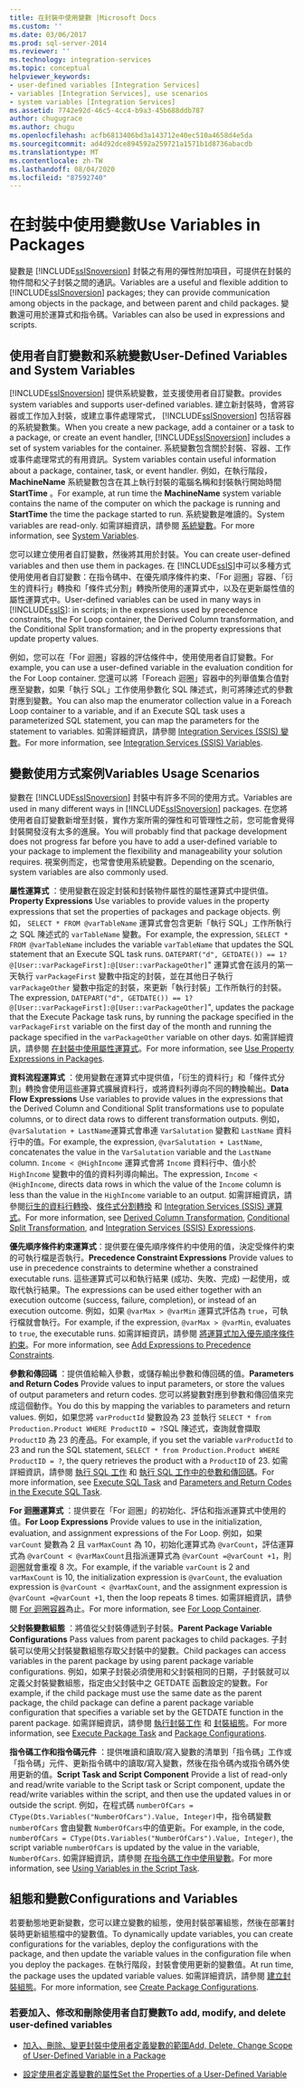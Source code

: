 ```yaml
---
title: 在封裝中使用變數 |Microsoft Docs
ms.custom: ''
ms.date: 03/06/2017
ms.prod: sql-server-2014
ms.reviewer: ''
ms.technology: integration-services
ms.topic: conceptual
helpviewer_keywords:
- user-defined variables [Integration Services]
- variables [Integration Services], use scenarios
- system variables [Integration Services]
ms.assetid: 7742e92d-46c5-4cc4-b9a3-45b688ddb787
author: chugugrace
ms.author: chugu
ms.openlocfilehash: acfb6813406bd3a143712e40ec510a4658d4e5da
ms.sourcegitcommit: ad4d92dce894592a259721a1571b1d8736abacdb
ms.translationtype: MT
ms.contentlocale: zh-TW
ms.lasthandoff: 08/04/2020
ms.locfileid: "87592740"
---
```

# <a name="use-variables-in-packages"></a><span data-ttu-id="cba80-102">在封裝中使用變數</span><span class="sxs-lookup"><span data-stu-id="cba80-102">Use Variables in Packages</span></span>
  <span data-ttu-id="cba80-103">變數是 [!INCLUDE[ssISnoversion](../includes/ssisnoversion-md.md)] 封裝之有用的彈性附加項目，可提供在封裝的物件間和父子封裝之間的通訊。</span><span class="sxs-lookup"><span data-stu-id="cba80-103">Variables are a useful and flexible addition to [!INCLUDE[ssISnoversion](../includes/ssisnoversion-md.md)] packages; they can provide communication among objects in the package, and between parent and child packages.</span></span> <span data-ttu-id="cba80-104">變數還可用於運算式和指令碼。</span><span class="sxs-lookup"><span data-stu-id="cba80-104">Variables can also be used in expressions and scripts.</span></span>  
  
## <a name="user-defined-variables-and-system-variables"></a><span data-ttu-id="cba80-105">使用者自訂變數和系統變數</span><span class="sxs-lookup"><span data-stu-id="cba80-105">User-Defined Variables and System Variables</span></span>  
 [!INCLUDE[ssISnoversion](../includes/ssisnoversion-md.md)] <span data-ttu-id="cba80-106">提供系統變數，並支援使用者自訂變數。</span><span class="sxs-lookup"><span data-stu-id="cba80-106">provides system variables and supports user-defined variables.</span></span> <span data-ttu-id="cba80-107">建立新封裝時，會將容器或工作加入封裝，或建立事件處理常式， [!INCLUDE[ssISnoversion](../includes/ssisnoversion-md.md)] 包括容器的系統變數集。</span><span class="sxs-lookup"><span data-stu-id="cba80-107">When you create a new package, add a container or a task to a package, or create an event handler, [!INCLUDE[ssISnoversion](../includes/ssisnoversion-md.md)] includes a set of system variables for the container.</span></span> <span data-ttu-id="cba80-108">系統變數包含關於封裝、容器、工作或事件處理常式的有用資訊。</span><span class="sxs-lookup"><span data-stu-id="cba80-108">System variables contain useful information about a package, container, task, or event handler.</span></span> <span data-ttu-id="cba80-109">例如，在執行階段， **MachineName** 系統變數包含在其上執行封裝的電腦名稱和封裝執行開始時間 **StartTime** 。</span><span class="sxs-lookup"><span data-stu-id="cba80-109">For example, at run time the **MachineName** system variable contains the name of the computer on which the package is running and **StartTime** the time the package started to run.</span></span> <span data-ttu-id="cba80-110">系統變數是唯讀的。</span><span class="sxs-lookup"><span data-stu-id="cba80-110">System variables are read-only.</span></span> <span data-ttu-id="cba80-111">如需詳細資訊，請參閱 [系統變數](system-variables.md)。</span><span class="sxs-lookup"><span data-stu-id="cba80-111">For more information, see [System Variables](system-variables.md).</span></span>  
  
 <span data-ttu-id="cba80-112">您可以建立使用者自訂變數，然後將其用於封裝。</span><span class="sxs-lookup"><span data-stu-id="cba80-112">You can create user-defined variables and then use them in packages.</span></span> <span data-ttu-id="cba80-113">在 [!INCLUDE[ssIS](../includes/ssis-md.md)]中可以多種方式使用使用者自訂變數：在指令碼中、在優先順序條件約束、「For 迴圈」容器、「衍生的資料行」轉換和「條件式分割」轉換所使用的運算式中，以及在更新屬性值的屬性運算式中。</span><span class="sxs-lookup"><span data-stu-id="cba80-113">User-defined variables can be used in many ways in [!INCLUDE[ssIS](../includes/ssis-md.md)]: in scripts; in the expressions used by precedence constraints, the For Loop container, the Derived Column transformation, and the Conditional Split transformation; and in the property expressions that update property values.</span></span>  
  
 <span data-ttu-id="cba80-114">例如，您可以在「For 迴圈」容器的評估條件中，使用使用者自訂變數。</span><span class="sxs-lookup"><span data-stu-id="cba80-114">For example, you can use a user-defined variable in the evaluation condition for the For Loop container.</span></span> <span data-ttu-id="cba80-115">您還可以將「Foreach 迴圈」容器中的列舉值集合值對應至變數，如果「執行 SQL」工作使用參數化 SQL 陳述式，則可將陳述式的參數對應到變數。</span><span class="sxs-lookup"><span data-stu-id="cba80-115">You can also map the enumerator collection value in a Foreach Loop container to a variable, and if an Execute SQL task uses a parameterized SQL statement, you can map the parameters for the statement to variables.</span></span> <span data-ttu-id="cba80-116">如需詳細資訊，請參閱 [Integration Services &#40;SSIS&#41; 變數](integration-services-ssis-variables.md)。</span><span class="sxs-lookup"><span data-stu-id="cba80-116">For more information, see [Integration Services &#40;SSIS&#41; Variables](integration-services-ssis-variables.md).</span></span>  
  
## <a name="variables-usage-scenarios"></a><span data-ttu-id="cba80-117">變數使用方式案例</span><span class="sxs-lookup"><span data-stu-id="cba80-117">Variables Usage Scenarios</span></span>  
 <span data-ttu-id="cba80-118">變數在 [!INCLUDE[ssISnoversion](../includes/ssisnoversion-md.md)] 封裝中有許多不同的使用方式。</span><span class="sxs-lookup"><span data-stu-id="cba80-118">Variables are used in many different ways in [!INCLUDE[ssISnoversion](../includes/ssisnoversion-md.md)] packages.</span></span> <span data-ttu-id="cba80-119">在您將使用者自訂變數新增至封裝，實作方案所需的彈性和可管理性之前，您可能會覺得封裝開發沒有太多的進展。</span><span class="sxs-lookup"><span data-stu-id="cba80-119">You will probably find that package development does not progress far before you have to add a user-defined variable to your package to implement the flexibility and manageability your solution requires.</span></span> <span data-ttu-id="cba80-120">視案例而定，也常會使用系統變數。</span><span class="sxs-lookup"><span data-stu-id="cba80-120">Depending on the scenario, system variables are also commonly used.</span></span>  
  
 <span data-ttu-id="cba80-121">**屬性運算式** ：使用變數在設定封裝和封裝物件屬性的屬性運算式中提供值。</span><span class="sxs-lookup"><span data-stu-id="cba80-121">**Property Expressions** Use variables to provide values in the property expressions that set the properties of packages and package objects.</span></span> <span data-ttu-id="cba80-122">例如， `SELECT * FROM @varTableName` 運算式會包含更新「執行 SQL」工作所執行之 SQL 陳述式的 `varTableName` 變數。</span><span class="sxs-lookup"><span data-stu-id="cba80-122">For example, the expression, `SELECT * FROM @varTableName` includes the variable `varTableName` that updates the SQL statement that an Execute SQL task runs.</span></span> <span data-ttu-id="cba80-123">`DATEPART("d", GETDATE()) == 1? @[User::varPackageFirst]:@[User::varPackageOther]`" 運算式會在該月的第一天執行 `varPackageFirst` 變數中指定的封裝，並在其他日子執行 `varPackageOther` 變數中指定的封裝，來更新「執行封裝」工作所執行的封裝。</span><span class="sxs-lookup"><span data-stu-id="cba80-123">The expression, `DATEPART("d", GETDATE()) == 1? @[User::varPackageFirst]:@[User::varPackageOther]`", updates the package that the Execute Package task runs, by running the package specified in the `varPackageFirst` variable on the first day of the month and running the package specified in the `varPackageOther` variable on other days.</span></span> <span data-ttu-id="cba80-124">如需詳細資訊，請參閱 [在封裝中使用屬性運算式](expressions/use-property-expressions-in-packages.md)。</span><span class="sxs-lookup"><span data-stu-id="cba80-124">For more information, see [Use Property Expressions in Packages](expressions/use-property-expressions-in-packages.md).</span></span>  
  
 <span data-ttu-id="cba80-125">**資料流程運算式** ：使用變數在運算式中提供值，「衍生的資料行」和「條件式分割」轉換會使用這些運算式擴展資料行，或將資料列導向不同的轉換輸出。</span><span class="sxs-lookup"><span data-stu-id="cba80-125">**Data Flow Expressions** Use variables to provide values in the expressions that the Derived Column and Conditional Split transformations use to populate columns, or to direct data rows to different transformation outputs.</span></span> <span data-ttu-id="cba80-126">例如， `@varSalutation + LastName`運算式會串連 `VarSalutation` 變數和 `LastName` 資料行中的值。</span><span class="sxs-lookup"><span data-stu-id="cba80-126">For example, the expression, `@varSalutation + LastName`, concatenates the value in the `VarSalutation` variable and the `LastName` column.</span></span> <span data-ttu-id="cba80-127">`Income < @HighIncome` 運算式會將 `Income` 資料行中、值小於 `HighIncome` 變數中的值的資料列導向輸出。</span><span class="sxs-lookup"><span data-stu-id="cba80-127">The expression, `Income < @HighIncome`, directs data rows in which the value of the `Income` column is less than the value in the `HighIncome` variable to an output.</span></span> <span data-ttu-id="cba80-128">如需詳細資訊，請參閱[衍生的資料行轉換](data-flow/transformations/derived-column-transformation.md)、[條件式分割轉換](data-flow/transformations/conditional-split-transformation.md) 和 [Integration Services &#40;SSIS&#41; 運算式](expressions/integration-services-ssis-expressions.md)。</span><span class="sxs-lookup"><span data-stu-id="cba80-128">For more information, see [Derived Column Transformation](data-flow/transformations/derived-column-transformation.md), [Conditional Split Transformation](data-flow/transformations/conditional-split-transformation.md), and [Integration Services &#40;SSIS&#41; Expressions](expressions/integration-services-ssis-expressions.md).</span></span>  
  
 <span data-ttu-id="cba80-129">**優先順序條件約束運算式**：提供要在優先順序條件約中使用的值，決定受條件約束的可執行檔是否執行。</span><span class="sxs-lookup"><span data-stu-id="cba80-129">**Precedence Constraint Expressions** Provide values to use in precedence constraints to determine whether a constrained executable runs.</span></span> <span data-ttu-id="cba80-130">這些運算式可以和執行結果 (成功、失敗、完成) 一起使用，或取代執行結果。</span><span class="sxs-lookup"><span data-stu-id="cba80-130">The expressions can be used either together with an execution outcome (success, failure, completion), or instead of an execution outcome.</span></span> <span data-ttu-id="cba80-131">例如，如果 `@varMax > @varMin` 運算式評估為 `true`，可執行檔就會執行。</span><span class="sxs-lookup"><span data-stu-id="cba80-131">For example, if the expression, `@varMax > @varMin`, evaluates to `true`, the executable runs.</span></span> <span data-ttu-id="cba80-132">如需詳細資訊，請參閱 [將運算式加入優先順序條件約束](control-flow/precedence-constraints.md)。</span><span class="sxs-lookup"><span data-stu-id="cba80-132">For more information, see [Add Expressions to Precedence Constraints](control-flow/precedence-constraints.md).</span></span>  
  
 <span data-ttu-id="cba80-133">**參數和傳回碼** ：提供值給輸入參數，或儲存輸出參數和傳回碼的值。</span><span class="sxs-lookup"><span data-stu-id="cba80-133">**Parameters and Return Codes** Provide values to input parameters, or store the values of output parameters and return codes.</span></span> <span data-ttu-id="cba80-134">您可以將變數對應到參數和傳回值來完成這個動作。</span><span class="sxs-lookup"><span data-stu-id="cba80-134">You do this by mapping the variables to parameters and return values.</span></span> <span data-ttu-id="cba80-135">例如，如果您將 `varProductId` 變數設為 23 並執行 `SELECT * from Production.Product WHERE ProductID = ?`SQL 陳述式，查詢就會擷取 `ProductID` 為 23 的產品。</span><span class="sxs-lookup"><span data-stu-id="cba80-135">For example, if you set the variable `varProductId` to 23 and run the SQL statement, `SELECT * from Production.Product WHERE ProductID = ?`, the query retrieves the product with a `ProductID` of 23.</span></span> <span data-ttu-id="cba80-136">如需詳細資訊，請參閱 [執行 SQL 工作](control-flow/execute-sql-task.md) 和 [執行 SQL 工作中的參數和傳回碼](../../2014/integration-services/parameters-and-return-codes-in-the-execute-sql-task.md)。</span><span class="sxs-lookup"><span data-stu-id="cba80-136">For more information, see [Execute SQL Task](control-flow/execute-sql-task.md) and [Parameters and Return Codes in the Execute SQL Task](../../2014/integration-services/parameters-and-return-codes-in-the-execute-sql-task.md).</span></span>  
  
 <span data-ttu-id="cba80-137">**For 迴圈運算式** ：提供要在「For 迴圈」的初始化、評估和指派運算式中使用的值。</span><span class="sxs-lookup"><span data-stu-id="cba80-137">**For Loop Expressions** Provide values to use in the initialization, evaluation, and assignment expressions of the For Loop.</span></span> <span data-ttu-id="cba80-138">例如，如果 `varCount` 變數為 2 且 `varMaxCount` 為 10，初始化運算式為 `@varCount`，評估運算式為  `@varCount < @varMaxCount`且指派運算式為 `@varCount =@varCount +1`，則迴圈就會重複 8 次。</span><span class="sxs-lookup"><span data-stu-id="cba80-138">For example, if the variable `varCount` is 2 and `varMaxCount` is 10, the initialization expression is `@varCount`, the evaluation expression is  `@varCount < @varMaxCount`, and the assignment expression is `@varCount =@varCount +1`, then the loop repeats 8 times.</span></span> <span data-ttu-id="cba80-139">如需詳細資訊，請參閱 [For 迴圈容器](control-flow/for-loop-container.md)為止。</span><span class="sxs-lookup"><span data-stu-id="cba80-139">For more information, see [For Loop Container](control-flow/for-loop-container.md).</span></span>  
  
 <span data-ttu-id="cba80-140">**父封裝變數組態** ：將值從父封裝傳遞到子封裝。</span><span class="sxs-lookup"><span data-stu-id="cba80-140">**Parent Package Variable Configurations** Pass values from parent packages to child packages.</span></span> <span data-ttu-id="cba80-141">子封裝可以使用父封裝變數組態存取父封裝中的變數。</span><span class="sxs-lookup"><span data-stu-id="cba80-141">Child packages can access variables in the parent package by using parent package variable configurations.</span></span> <span data-ttu-id="cba80-142">例如，如果子封裝必須使用和父封裝相同的日期，子封裝就可以定義父封裝變數組態，指定由父封裝中之 GETDATE 函數設定的變數。</span><span class="sxs-lookup"><span data-stu-id="cba80-142">For example, if the child package must use the same date as the parent package, the child package can define a parent package variable configuration that specifies a variable set by the GETDATE function in the parent package.</span></span> <span data-ttu-id="cba80-143">如需詳細資訊，請參閱 [執行封裝工作](control-flow/execute-package-task.md) 和 [封裝組態](../../2014/integration-services/package-configurations.md)。</span><span class="sxs-lookup"><span data-stu-id="cba80-143">For more information, see [Execute Package Task](control-flow/execute-package-task.md) and [Package Configurations](../../2014/integration-services/package-configurations.md).</span></span>  
  
 <span data-ttu-id="cba80-144">**指令碼工作和指令碼元件** ：提供唯讀和讀取/寫入變數的清單到「指令碼」工作或「指令碼」元件、更新指令碼中的讀取/寫入變數，然後在指令碼內或指令碼外使用更新的值。</span><span class="sxs-lookup"><span data-stu-id="cba80-144">**Script Task and Script Component** Provide a list of read-only and read/write variable to the Script task or Script component, update the read/write variables within the script, and then use the updated values in or outside the script.</span></span> <span data-ttu-id="cba80-145">例如，在程式碼 `numberOfCars = CType(Dts.Variables("NumberOfCars").Value, Integer)`中，指令碼變數 `numberOfCars` 會由變數 `NumberOfCars`中的值更新。</span><span class="sxs-lookup"><span data-stu-id="cba80-145">For example, in the code, `numberOfCars = CType(Dts.Variables("NumberOfCars").Value, Integer)`, the script variable `numberOfCars` is updated by the value in the variable, `NumberOfCars`.</span></span> <span data-ttu-id="cba80-146">如需詳細資訊，請參閱 [在指令碼工作中使用變數](control-flow/script-task.md)。</span><span class="sxs-lookup"><span data-stu-id="cba80-146">For more information, see [Using Variables in the Script Task](control-flow/script-task.md).</span></span>  
  
## <a name="configurations-and-variables"></a><span data-ttu-id="cba80-147">組態和變數</span><span class="sxs-lookup"><span data-stu-id="cba80-147">Configurations and Variables</span></span>  
 <span data-ttu-id="cba80-148">若要動態地更新變數，您可以建立變數的組態，使用封裝部署組態，然後在部署封裝時更新組態檔中的變數值。</span><span class="sxs-lookup"><span data-stu-id="cba80-148">To dynamically update variables, you can create configurations for the variables, deploy the configurations with the package, and then update the variable values in the configuration file when you deploy the packages.</span></span> <span data-ttu-id="cba80-149">在執行階段，封裝會使用更新的變數值。</span><span class="sxs-lookup"><span data-stu-id="cba80-149">At run time, the package uses the updated variable values.</span></span> <span data-ttu-id="cba80-150">如需詳細資訊，請參閱 [建立封裝組態](../../2014/integration-services/create-package-configurations.md)。</span><span class="sxs-lookup"><span data-stu-id="cba80-150">For more information, see [Create Package Configurations](../../2014/integration-services/create-package-configurations.md).</span></span>  
  
### <a name="to-add-modify-and-delete-user-defined-variables"></a><span data-ttu-id="cba80-151">若要加入、修改和刪除使用者自訂變數</span><span class="sxs-lookup"><span data-stu-id="cba80-151">To add, modify, and delete user-defined variables</span></span>  
  
-   [<span data-ttu-id="cba80-152">加入、刪除、變更封裝中使用者定義變數的範圍</span><span class="sxs-lookup"><span data-stu-id="cba80-152">Add, Delete, Change Scope of User-Defined Variable in a Package</span></span>](../../2014/integration-services/add-delete-change-scope-of-user-defined-variable-in-a-package.md)  
  
-   [<span data-ttu-id="cba80-153">設定使用者定義變數的屬性</span><span class="sxs-lookup"><span data-stu-id="cba80-153">Set the Properties of a User-Defined Variable</span></span>](../../2014/integration-services/set-the-properties-of-a-user-defined-variable.md)  
  
  
